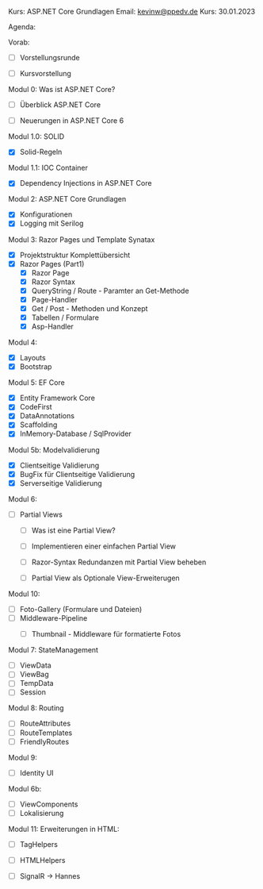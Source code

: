 Kurs:       ASP.NET Core Grundlagen
Email:      kevinw@ppedv.de
Kurs:       30.01.2023


Agenda: 

Vorab:
- [ ] Vorstellungsrunde
- [ ] Kursvorstellung


Modul 0: Was ist ASP.NET Core?
- [ ] Überblick ASP.NET Core
- [ ] Neuerungen in ASP.NET Core 6


Modul 1.0: SOLID 
- [x] Solid-Regeln

Modul 1.1: IOC Container
- [x] Dependency Injections in ASP.NET Core

Modul 2: ASP.NET Core Grundlagen
- [x] Konfigurationen
- [x] Logging mit Serilog

Modul 3: Razor Pages und Template Synatax
- [x] Projektstruktur Komplettübersicht
- [x] Razor Pages (Part1)
    - [x] Razor Page
    - [x] Razor Syntax
    - [x] QueryString / Route - Paramter an Get-Methode
    - [x] Page-Handler 
    - [x] Get / Post - Methoden und Konzept
    - [x] Tabellen / Formulare
    - [x] Asp-Handler
    
Modul 4: 
- [x] Layouts
- [x] Bootstrap

Modul 5: EF Core
- [x] Entity Framework Core
- [x] CodeFirst
- [x] DataAnnotations
- [x] Scaffolding
- [x] InMemory-Database / SqlProvider

Modul 5b: Modelvalidierung
- [x]  Clientseitige Validierung
- [x]  BugFix für Clientseitige Validierung
- [x]  Serverseitige Validierung

Modul 6: 
- [ ] Partial Views
    - [ ] Was ist eine Partial View?
    - [ ] Implementieren einer einfachen Partial View
    - [ ] Razor-Syntax Redundanzen mit Partial View beheben 
    - [ ] Partial View als Optionale View-Erweiterugen 


Modul 10:
- [ ] Foto-Gallery (Formulare und Dateien)
- [ ] Middleware-Pipeline
    - [ ] Thumbnail - Middleware für formatierte Fotos


Modul 7: StateManagement
- [ ] ViewData
- [ ] ViewBag
- [ ] TempData
- [ ] Session

Modul 8: Routing
- [ ] RouteAttributes
- [ ] RouteTemplates
- [ ] FriendlyRoutes
  
Modul 9: 
- [ ] Identity UI 




Modul 6b: 
- [ ] ViewComponents
- [ ] Lokalisierung 

Modul 11: Erweiterungen in HTML:
- [ ] TagHelpers
- [ ] HTMLHelpers
- [ ] SignalR -> Hannes














